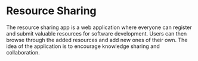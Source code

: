 # Resource Sharing
The resource sharing app is a web application where everyone can register and submit valuable resources for software development. Users can then browse through the added resources and add new ones of their own. The idea of the application is to encourage knowledge sharing and collaboration.
